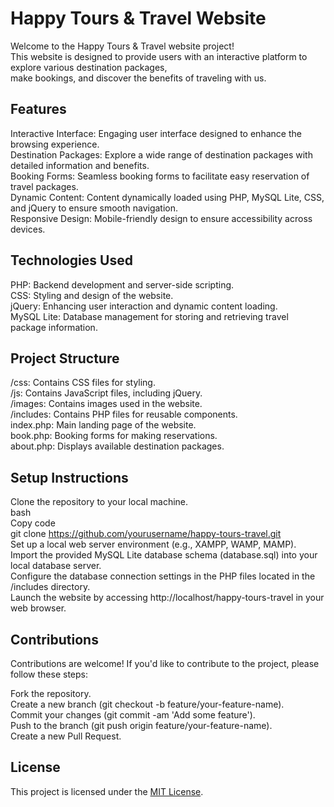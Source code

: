 # Happy Tours & Travel Website  

Welcome to the Happy Tours & Travel website project!  
This website is designed to provide users with an interactive platform to explore various destination packages,  
make bookings, and discover the benefits of traveling with us.  

## Features

Interactive Interface: Engaging user interface designed to enhance the browsing experience.  
Destination Packages: Explore a wide range of destination packages with detailed information and benefits.  
Booking Forms: Seamless booking forms to facilitate easy reservation of travel packages.  
Dynamic Content: Content dynamically loaded using PHP, MySQL Lite, CSS, and jQuery to ensure smooth navigation.  
Responsive Design: Mobile-friendly design to ensure accessibility across devices.  

## Technologies Used

PHP: Backend development and server-side scripting.  
CSS: Styling and design of the website.  
jQuery: Enhancing user interaction and dynamic content loading.  
MySQL Lite: Database management for storing and retrieving travel package information.  

## Project Structure

/css: Contains CSS files for styling.  
/js: Contains JavaScript files, including jQuery.  
/images: Contains images used in the website.  
/includes: Contains PHP files for reusable components.  
index.php: Main landing page of the website.  
book.php: Booking forms for making reservations.  
about.php: Displays available destination packages.  

## Setup Instructions

Clone the repository to your local machine.  
bash  
Copy code  
git clone https://github.com/yourusername/happy-tours-travel.git  
Set up a local web server environment (e.g., XAMPP, WAMP, MAMP).  
Import the provided MySQL Lite database schema (database.sql) into your local database server.  
Configure the database connection settings in the PHP files located in the /includes directory.  
Launch the website by accessing http://localhost/happy-tours-travel in your web browser.   

## Contributions

Contributions are welcome! If you'd like to contribute to the project, please follow these steps:

Fork the repository.  
Create a new branch (git checkout -b feature/your-feature-name).  
Commit your changes (git commit -am 'Add some feature').  
Push to the branch (git push origin feature/your-feature-name).  
Create a new Pull Request.  

## License

This project is licensed under the [MIT License](LICENSE).

